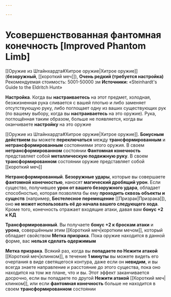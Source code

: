 ```yaml
---

---
```

# Усовершенствованная фантомная конечность [Improved Phantom Limb]

[[Оружие из Штайнхардта#Хитрое оружие|Хитрое оружие]] (**безоружный**, [[короткий меч]]), **Очень редкий (требуется настройка)**
Рекомендуемая стоимость: 5001-50000 зм
**Источники:** «Steinhardt's Guide to the Eldritch Hunt»

**Настройка**. Когда вы **настраиваетесь** на этот предмет, холодная, безжизненная рука сливается с вашей плотью и либо заменяет отсутствующую руку, либо поглощает одну из ваших существующих рук (по вашему выбору, когда вы **настраиваетесь** на это оружие). Рука, поглощённая таким образом, больше не появляется, когда вы оканчиваете **настройку** на это оружие

[[Оружие из Штайнхардта#Хитрое оружие|Хитрое оружие]]. **Бонусным действием** вы можете **переключаться** между **трансформированным** и **нетрансформированным** состояниями этого оружия. В своем **нетрансформированном** состоянии **Фантомная конечность** представляет собой **металлическую подвижную руку**. В своем **трансформированном** состоянии оружие представляет собой [[короткий меч]]

**Нетрансформированный**. **Безоружные удары**, которые вы совершаете **фантомной конечностью**, наносят **магический дробящий урон**. Если существо, получившее **урон от вашего безоружного удара**, обладает способностью, которая позволяла бы ему **проходить сквозь объекты и существ** (например, **Бестелесное перемещение** [[Призрак|Призрака]]), оно **не может использовать её до начала вашего следующего хода**. Кроме того, конечность отражает входящие атаки, давая вам **бонус +2 к КД**

**Трансформированный**. Вы получаете **бонус +2 к броскам атаки** и **урона**, совершённым этим [[Короткий меч|коротким мечом]], который обладает свойством **Метка призрака**. Пока оружие находится в данной форме, вас **нельзя сделать одержимым**

**Метка призрака**. Всякий раз, когда вы **попадаете по Нежити атакой** [[Короткий меч|клинком]], в течение **1 минуты** вы можете видеть его очертания в виде светящегося контура, даже если он **невидим**, и вы всегда знаете направление и расстояние до этого существа, пока оно находится на том же плане, что и вы. Этот эффект заканчивается досрочно, если вы попадаете по другой **Нежити атакой** [[Короткий меч|клинком]], или если **фантомная конечность** больше не находится в своем **трансформированном** состоянии